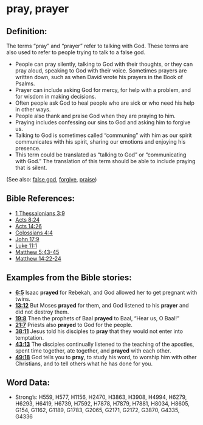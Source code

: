 # pray, prayer

## Definition:

The terms “pray” and “prayer” refer to talking with God. These terms are also used to refer to people trying to talk to a false god.

* People can pray silently, talking to God with their thoughts, or they can pray aloud, speaking to God with their voice. Sometimes prayers are written down, such as when David wrote his prayers in the Book of Psalms.
* Prayer can include asking God for mercy, for help with a problem, and for wisdom in making decisions.
* Often people ask God to heal people who are sick or who need his help in other ways.
* People also thank and praise God when they are praying to him.
* Praying includes confessing our sins to God and asking him to forgive us.
* Talking to God is sometimes called “communing” with him as our spirit communicates with his spirit, sharing our emotions and enjoying his presence.
* This term could be translated as “talking to God” or “communicating with God.” The translation of this term should be able to include praying that is silent.

(See also: [false god](../kt/falsegod.md), [forgive](../kt/forgive.md), [praise](../other/praise.md))

## Bible References:

* [1 Thessalonians 3:9](rc://en/tn/help/1th/03/09)
* [Acts 8:24](rc://en/tn/help/act/08/24)
* [Acts 14:26](rc://en/tn/help/act/14/26)
* [Colossians 4:4](rc://en/tn/help/col/04/04)
* [John 17:9](rc://en/tn/help/jhn/17/09)
* [Luke 11:1](rc://en/tn/help/luk/11/1)
* [Matthew 5:43-45](rc://en/tn/help/mat/05/43)
* [Matthew 14:22-24](rc://en/tn/help/mat/14/22)

## Examples from the Bible stories:

* __[6:5](rc://en/tn/help/obs/06/05)__ Isaac __prayed__ for Rebekah, and God allowed her to get pregnant with twins.
* __[13:12](rc://en/tn/help/obs/13/12)__ But Moses __prayed__ for them, and God listened to his __prayer__ and did not destroy them.
* __[19:8](rc://en/tn/help/obs/19/08)__ Then the prophets of Baal __prayed__ to Baal, “Hear us, O Baal!”
* __[21:7](rc://en/tn/help/obs/21/07)__ Priests also __prayed__ to God for the people.
* __[38:11](rc://en/tn/help/obs/38/11)__ Jesus told his disciples to __pray__ that they would not enter into temptation.
* __[43:13](rc://en/tn/help/obs/43/13)__ The disciples continually listened to the teaching of the apostles, spent time together, ate together, and __prayed__ with each other.
* __[49:18](rc://en/tn/help/obs/49/18)__ God tells you to __pray__, to study his word, to worship him with other Christians, and to tell others what he has done for you.

## Word Data:

* Strong’s: H559, H577, H1156, H2470, H3863, H3908, H4994, H6279, H6293, H6419, H6739, H7592, H7878, H7879, H7881, H8034, H8605, G154, G1162, G1189, G1783, G2065, G2171, G2172, G3870, G4335, G4336
